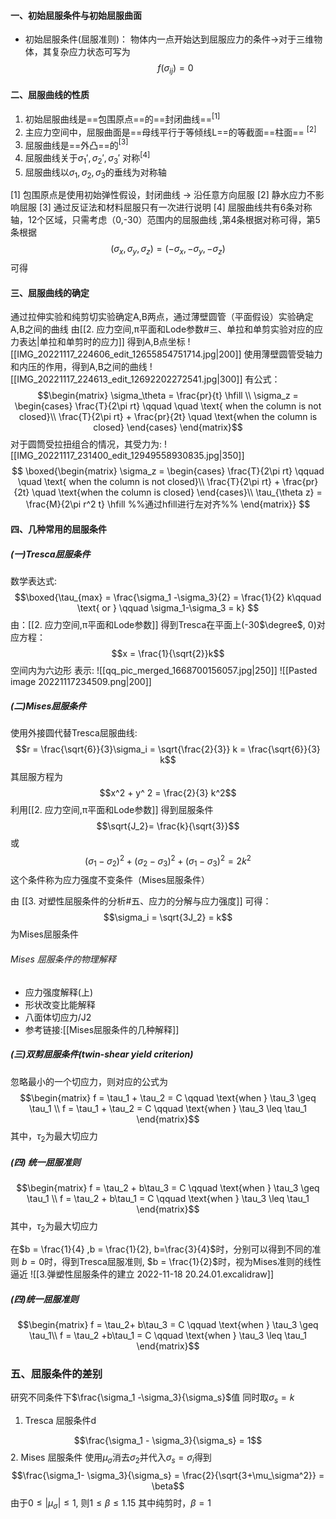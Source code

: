 #### 一、初始屈服条件与初始屈服曲面
- 初始屈服条件(屈服准则)：
物体内一点开始达到屈服应力的条件->对于三维物体，其复杂应力状态可写为
$$ f (\sigma_{ij} ) = 0$$
#### 二、屈服曲线的性质
1. 初始屈服曲线是==包围原点==的==封闭曲线==$^{[1]}$
2. 主应力空间中，屈服曲面是==母线平行于等倾线L==的等截面==柱面== $^{[2]}$
3. 屈服曲线是==外凸==的$^{[3]}$
4. 屈服曲线关于$\sigma_1',\sigma_2',\sigma_3'$ 对称$^{[4]}$
5. 屈服曲线以$\sigma_1,\sigma_2,\sigma_3$的垂线为对称轴

[1] 包围原点是使用初始弹性假设，封闭曲线 -> 沿任意方向屈服
[2] 静水应力不影响屈服
[3] 通过反证法和材料屈服只有一次进行说明
[4] 屈服曲线共有6条对称轴，12个区域，只需考虑（0,-30）范围内的屈服曲线 ,第4条根据对称可得，第5条根据
$$(\sigma_x, \sigma_y, \sigma_z) = (-\sigma_x, -\sigma_y, -\sigma_z)$$
可得

#### 三、屈服曲线的确定
通过拉伸实验和纯剪切实验确定A,B两点，通过薄壁圆管（平面假设）实验确定A,B之间的曲线
由[[2. 应力空间,π平面和Lode参数#三、单拉和单剪实验对应的应力表达|单拉和单剪时的应力]]
得到A,B点坐标
![[IMG_20221117_224606_edit_12655854751714.jpg|200]]
使用薄壁圆管受轴力和内压的作用，得到A,B之间的曲线
![[IMG_20221117_224613_edit_12692202272541.jpg|300]]
有公式：
$$\begin{matrix}
\sigma_\theta = \frac{pr}{t} \hfill \\
\sigma_z = \begin{cases} 
\frac{T}{2\pi rt} \qquad \quad \text{ when the column is not closed}\\
\frac{T}{2\pi rt} + \frac{pr}{2t} \quad \text{when the column is closed}
\end{cases}
\end{matrix}$$
对于圆筒受拉扭组合的情况，其受力为:
![[IMG_20221117_231400_edit_12949558930835.jpg|350]]
$$
\boxed{\begin{matrix}
\sigma_z = \begin{cases}
\frac{T}{2\pi rt} \qquad \quad \text{ when the column is not closed}\\
\frac{T}{2\pi rt} + \frac{pr}{2t} \quad \text{when the column is closed}
\end{cases}\\
\tau_{\theta z} = \frac{M}{2\pi r^2 t}
\hfill   %%通过hfill进行左对齐%%
\end{matrix}}
$$
#### 四、几种常用的屈服条件
##### (一)Tresca屈服条件
数学表达式:
$$\boxed{\tau_{max} = \frac{\sigma_1 -\sigma_3}{2} = \frac{1}{2} k\qquad \text{ or } \qquad \sigma_1-\sigma_3 = k} $$
由：[[2. 应力空间,π平面和Lode参数]]
得到Tresca在平面上(-30$\degree$, 0)对应方程： 
$$x = \frac{1}{\sqrt{2}}k$$
空间内为六边形
表示:
![[qq_pic_merged_1668700156057.jpg|250]]
![[Pasted image 20221117234509.png|200]]

##### (二)Mises屈服条件
使用外接圆代替Tresca屈服曲线:
$$r = \frac{\sqrt{6}}{3}\sigma_i = \sqrt{\frac{2}{3}} k = \frac{\sqrt{6}}{3} k$$
其屈服方程为
$$x^2 + y^ 2 = \frac{2}{3} k^2$$
利用[[2. 应力空间,π平面和Lode参数]]
得到屈服条件
$$\sqrt{J_2}= \frac{k}{\sqrt{3}}$$
或
$$(\sigma_1 -\sigma_2)^2 + (\sigma_2-\sigma_3)^2 + (\sigma_1 -\sigma_3)^2 = 2k^2$$
这个条件称为应力强度不变条件（Mises屈服条件）

由
[[3. 对塑性屈服条件的分析#五、应力的分解与应力强度]]
可得： 
$$\sigma_i = \sqrt{3J_2} = k$$
为Mises屈服条件

###### Mises 屈服条件的物理解释
- 应力强度解释(上)
- 形状改变比能解释
- 八面体切应力/J2
- 参考链接:[[Mises屈服条件的几种解释]]

##### (三)双剪屈服条件(twin-shear yield criterion)

忽略最小的一个切应力，则对应的公式为
$$\begin{matrix}
f = \tau_1 + \tau_2 = C \qquad \text{when } \tau_3 \geq \tau_1 \\
f = \tau_1 + \tau_2 = C \qquad \text{when } \tau_3 \leq \tau_1
\end{matrix}$$
其中，$\tau_2$为最大切应力

##### (四) 统一屈服准则

$$\begin{matrix}
f = \tau_2 + b\tau_3 = C \qquad \text{when } \tau_3 \geq \tau_1 \\
f = \tau_2 + b\tau_1 = C \qquad \text{when } \tau_3 \leq \tau_1
\end{matrix}$$
其中，$\tau_2$为最大切应力

在$b = \frac{1}{4} ,b = \frac{1}{2}, b=\frac{3}{4}$时，分别可以得到不同的准则
$b=0$时，得到Tresca屈服准则, $b = \frac{1}{2}$时，视为Mises准则的线性逼近
![[3.弹塑性屈服条件的建立 2022-11-18 20.24.01.excalidraw]]
##### (四)统一屈服准则
$$\begin{matrix}
f = \tau_2+ b\tau_3 = C  \qquad \text{when } \tau_3 \geq \tau_1\\
f = \tau_2 +b\tau_1 = C \qquad \text{when } \tau_3 \leq \tau_1
\end{matrix}$$

### 五、屈服条件的差别

研究不同条件下$\frac{\sigma_1 -\sigma_3}{\sigma_s}$值
同时取$\sigma_s = k$
1. Tresca 屈服条件d

$$\frac{\sigma_1 - \sigma_3}{\sigma_s} = 1$$
2. Mises 屈服条件
使用$\mu_\sigma$消去$\sigma_2$并代入$\sigma_s = \sigma_i$得到
$$\frac{\sigma_1- \sigma_3}{\sigma_s} = \frac{2}{\sqrt{3+\mu_\sigma^2}} = \beta$$
由于$0\leq|\mu_\sigma| \leq 1$, 则$1 \leq \beta \leq 1.15$
其中纯剪时，$\beta = 1$
